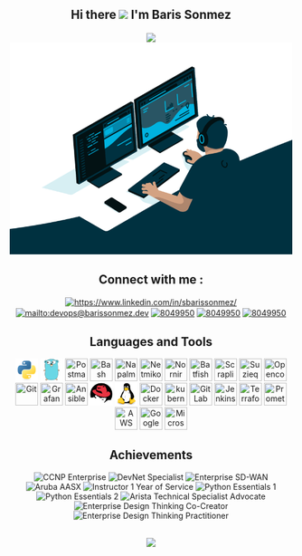 <h2 align="center">
Hi there 
 <img src="https://media.giphy.com/media/hvRJCLFzcasrR4ia7z/giphy.gif" width="28">
 I'm Baris Sonmez</h1>
</h1>

<div align="center">
<img align="center" src="https://komarev.com/ghpvc/?username=sbarissonmez&style=flat&label=Profile+Views"> 
<br>
<img src="https://github.com/sbarissonmez/sbarissonmez/raw/main/developer.gif" width="500">
</div>

<h2 align="center">Connect with me :</h2>
<div align="center">
 <a href="https://www.linkedin.com/in/sbarissonmez/" target="_blank" rel="noreferrer noopener"> <img align="center" src="https://raw.githubusercontent.com/rahuldkjain/github-profile-readme-generator/master/src/images/icons/Social/linked-in-alt.svg" alt="https://www.linkedin.com/in/sbarissonmez/" height="30" width="40" /></a>
 <a href="mailto:devops@barissonmez.dev" target="_blank" rel="noreferrer noopener"><img align="center" src="https://cdn.worldvectorlogo.com/logos/official-gmail-icon-2020-.svg" alt="mailto:devops@barissonmez.dev" height="30" width="40" /></a>
 <a href="https://stackoverflow.com/users/18600126" target="_blank" rel="noreferrer noopener"><img align="center" src="https://raw.githubusercontent.com/rahuldkjain/github-profile-readme-generator/master/src/images/icons/Social/stack-overflow.svg" alt="8049950" height="30" width="40" /></a>
 <a href="https://dev.to/sbarissonmez" target="_blank" rel="noreferrer noopener"><img align="center" src="https://d2fltix0v2e0sb.cloudfront.net/dev-black.png" alt="8049950" height="40" width="40" /></a>
 <a href="https://medium.com/@sbarissonmez" target="_blank" rel="noreferrer noopener"><img align="center" src="https://cdn4.iconfinder.com/data/icons/social-media-2210/24/Medium-1024.png" alt="8049950" height="40" width="40" /></a>
</div>

<h2 align="center">Languages and Tools</h2>
<div align="center">
<a href="https://www.python.org" target="_blank" rel="noreferrer noopener" style="text-decoration: none">
 <img title="Python" src="https://raw.githubusercontent.com/devicons/devicon/master/icons/python/python-original.svg" width="40" height="40" style="max-width:100%;"> 
 </a>
<a href="https://golang.org" target="_blank" rel="noreferrer noopener" style="text-decoration: none">
 <img title="Go" src="https://raw.githubusercontent.com/devicons/devicon/master/icons/go/go-original.svg" width="40" height="40" style="max-width:100%;"> 
 </a>
<a href="https://postman.com" target="_blank" rel="noreferrer noopener" style="text-decoration: none">
 <img title="Postman" src="https://camo.githubusercontent.com/93b32389bf746009ca2370de7fe06c3b5146f4c99d99df65994f9ced0ba41685/68747470733a2f2f7777772e766563746f726c6f676f2e7a6f6e652f6c6f676f732f676574706f73746d616e2f676574706f73746d616e2d69636f6e2e737667" width="40" height="40" style="max-width:100%;"> 
 </a>
<a href="https://www.gnu.org/software/bash/" target="_blank" rel="noreferrer noopener" style="text-decoration: none">
 <img title="Bash" src="https://e7.pngegg.com/pngimages/48/567/png-clipart-bash-shell-script-command-line-interface-z-shell-shell-rectangle-logo-thumbnail.png" width="40" height="40" style="max-width:100%;"> 
 </a>
<a href="https://napalm.readthedocs.io" target="_blank" rel="noreferrer noopener" style="text-decoration: none"> 
  <img title="Napalm" src="https://avatars.githubusercontent.com/u/16415577?s=280&v=4" width="40" height="40" style="max-width:100%;"> 
 </a>
<a href="https://ktbyers.github.io/netmiko/docs/netmiko/index.html" target="_blank" rel="noreferrer noopener" style="text-decoration: none"> 
  <img title="Netmiko" src="https://user-images.githubusercontent.com/13288840/177058960-1d8e6e4a-66b6-4554-a022-53951e309213.png" width="40" height="40" style="max-width:100%;"> 
 </a>
<a href="https://nornir.readthedocs.io" target="_blank" rel="noreferrer noopener" style="text-decoration: none">
  <img title="Nornir" src="https://nornir.readthedocs.io/en/latest/_images/nornir_logo_02.jpg" width="40" height="40" style="max-width:100%;"> 
 </a>
<a href="https://www.batfish.org/" target="_blank" rel="noreferrer noopener" style="text-decoration: none"> 
  <img title="Batfish" src="https://www.batfish.org/assets/favicon/favicon.ico" width="40" height="40" style="max-width:100%;"> 
 </a>
<a href="https://carlmontanari.github.io/scrapli/" target="_blank" rel="noreferrer noopener" style="text-decoration: none"> 
  <img title="Scrapli" src="https://www.packetcoders.io/content/images/2021/07/scrapli.svg" width="40" height="40" style="max-width:100%;"> 
 </a>
<a href="https://suzieq.readthedocs.io" target="_blank" rel="noreferrer noopener" style="text-decoration: none"> 
  <img title="Suzieq" src="https://raw.githubusercontent.com/netenglabs/suzieq/develop/suzieq/gui/images/logo-small.jpg" width="40" height="40" style="max-width:100%;"> 
 </a>
<a href="https://www.openconfig.net/" target="_blank" rel="noreferrer noopener" style="text-decoration: none"> 
  <img title="Openconfig" src="https://www.openconfig.net/img/oc-logo-accent.svg" width="40" height="40" style="max-width:100%;"> 
 </a>
<a href="https://git-scm.com/" target="_blank" rel="noreferrer noopener" style="text-decoration: none">
  <img title="Git" src="https://www.vectorlogo.zone/logos/git-scm/git-scm-icon.svg" width="40" height="40" style="max-width:100%;"> 
 </a>
<a href="https://grafana.com" target="_blank" rel="noreferrer noopener" style="text-decoration: none">
  <img title="Grafana" src="https://www.vectorlogo.zone/logos/grafana/grafana-icon.svg" width="40" height="40" style="max-width:100%;"> 
 </a>
<a href="https://www.ansible.com/" target="_blank" rel="noreferrer noopener" style="text-decoration: none"> 
  <img title="Ansible" src="https://user-images.githubusercontent.com/13288840/177060536-190fedef-39fe-4b99-9aed-188ca4471bac.png" width="40" height="40" style="max-width:100%;"> 
 </a>
<a href="https://www.redhat.com/en/technologies/linux-platforms/enterprise-linux" target="_blank" rel="noreferrer noopener" style="text-decoration: none">
  <img title="Redhat" src="https://raw.githubusercontent.com/devicons/devicon/master/icons/redhat/redhat-original.svg" width="40" height="40" style="max-width:100%;"> 
 </a>
<a href="https://www.linux.org/" target="_blank" rel="noreferrer noopener" style="text-decoration: none">
  <img title="Linux" src="https://raw.githubusercontent.com/devicons/devicon/master/icons/linux/linux-original.svg" width="40" height="40" style="max-width:100%;"> 
 </a>
<a href="https://www.docker.com/" target="_blank" rel="noreferrer noopener" style="text-decoration: none">
  <img title="Docker" src="https://www.docker.com/wp-content/uploads/2022/03/vertical-logo-monochromatic.png" width="40" height="40" style="max-width:100%;"> 
 </a>
<a href="https://kubernetes.io/" target="_blank" rel="noreferrer noopener" style="text-decoration: none">
  <img title="kubernetes" src="https://user-images.githubusercontent.com/13288840/177059841-71acd10f-0098-47ab-b950-eb730de8255f.png" width="40" height="40" style="max-width:100%;"> 
 </a>
<a href="https://about.gitlab.com/" target="_blank" rel="noreferrer noopener" style="text-decoration: none"> 
  <img title="GitLab" src="https://cdn.worldvectorlogo.com/logos/gitlab.svg" width="40" height="40" style="max-width:100%;"> 
</a>
<a href="https://www.jenkins.io" target="_blank" rel="noreferrer noopener" style="text-decoration: none">
  <img title="Jenkins" src="https://www.vectorlogo.zone/logos/jenkins/jenkins-icon.svg" width="40" height="40" style="max-width:100%;"> 
 </a>
<a href="https://www.terraform.io/" target="_blank" rel="noreferrer noopener" style="text-decoration: none">
  <img title="Terraform" src="https://user-images.githubusercontent.com/13288840/177059919-11874bd2-5a22-45f4-821b-999d11a4892b.png" width="40" height="40" style="max-width:100%;"> 
 </a>
<a href="https://prometheus.io/" target="_blank" rel="noreferrer noopener" style="text-decoration: none">
  <img title="Prometheus" src="https://upload.wikimedia.org/wikipedia/commons/thumb/3/38/Prometheus_software_logo.svg/2066px-Prometheus_software_logo.svg.png" width="40" height="40" style="max-width:100%;"> 
 </a>
<a href="https://aws.amazon.com" target="_blank" rel="noreferrer noopener" style="text-decoration: none">
  <img title="AWS" src="https://pbs.twimg.com/profile_images/1641476962362302464/K8lb6OtN_400x400.jpg" width="40" height="40" style="max-width:100%;"> 
 </a>
<a href="https://cloud.google.com/" target="_blank" rel="noreferrer noopener" style="text-decoration: none">
  <img title="Google Cloud" src="https://www.gstatic.com/devrel-devsite/prod/vb33fefd4f475972d9db8a48eb99721b7e7821d5a39de2b21c4f6caf579ea0944/cloud/images/favicons/onecloud/apple-icon.png" width="40" height="40" style="max-width:100%;"> 
 </a>
<a href="https://azure.microsoft.com/en-us/" target="_blank" rel="noreferrer noopener" style="text-decoration: none">
  <img title="Microsoft Azure" src="https://upload.wikimedia.org/wikipedia/commons/thumb/f/fa/Microsoft_Azure.svg/1200px-Microsoft_Azure.svg.png" width="40" height="40" style="max-width:100%;"> 
 </a>
</div>

<h2 align="center">Achievements</h2>
<div align="center">
 <a href="https://www.credly.com/badges/cd644a1e-1ddd-4125-99cd-2ed4fcfb8f1f/public_url" target="_blank" rel="noreferrer noopener" style="text-decoration: none">
  <img src="https://images.credly.com/size/680x680/images/07f70c56-f067-458e-bbe5-736f055f0cce/CCNP_Enterprise_large.png" alt="CCNP Enterprise" width="100"> 
 </a>
 <a href="https://www.credly.com/badges/f68cdb78-aa23-4759-bc1c-52473150598d/public_url" target="_blank" rel="noreferrer noopener" style="text-decoration: none">
  <img src="https://images.credly.com/size/680x680/images/2f571cea-d149-418c-b01e-c7e51b6ef061/Cisco_DevNetSpecialist.png" alt="DevNet Specialist" width="100"> 
 </a>
 <a href="https://www.credly.com/badges/019c37a2-f99a-451c-8127-31bf4eb3ed82/public_url" target="_blank" rel="noreferrer noopener" style="text-decoration: none">
  <img src="https://user-images.githubusercontent.com/13288840/177061760-56370d5c-3b1b-4872-befa-409c33047f44.png" alt="Enterprise SD-WAN" width="100"> 
 </a>
 <a href="https://www.credly.com/badges/450dc86c-d19e-4874-b74e-41174e246aca/public_url" target="_blank" rel="noreferrer noopener" style="text-decoration: none">
  <img src="https://images.credly.com/size/680x680/images/47c077de-cb53-4163-9440-4dc51b15d5e9/image.png" alt="Aruba AASX" width="100"> 
 </a>
 <a href="https://www.credly.com/badges/c8a94bcc-9ca2-4a62-a4a7-b4bc9537fda9/public_url" target="_blank" rel="noreferrer noopener" style="text-decoration: none">
  <img src="https://images.credly.com/size/680x680/images/4802acaa-a2f7-49be-9a8e-666fa3f42e41/C05-743250-00_Cisco_Networking_Academy_Badge_Instructor_v4a-01-no-year.png" alt="Instructor 1 Year of Service" width="100"> 
 </a>
 <a href="https://www.credly.com/badges/64a584bf-3d79-4754-894a-be1cfec382c0/public_url" target="_blank" rel="noreferrer noopener" style="text-decoration: none">
  <img src="https://images.credly.com/size/680x680/images/68c0b94d-f6ac-40b1-a0e0-921439eb092e/image.png" alt="Python Essentials 1" width="100"> 
 </a>
 <a href="https://www.credly.com/badges/ac3534eb-3ab4-4a0e-9ad9-11e22412c26e/public_url" target="_blank" rel="noreferrer noopener" style="text-decoration: none">
  <img src="https://images.credly.com/size/680x680/images/3f802526-7274-4230-91ab-f6d1a35340e6/image.png" alt="Python Essentials 2" width="100"> 
 </a>
 <a href="https://learn.arista.com/blocks/course_linkedincert/verifycert.php?AN15863157" target="_blank" rel="noreferrer noopener" style="text-decoration: none">
  <img src="https://user-images.githubusercontent.com/13288840/177061951-f0cd1fa9-06c8-439d-a540-339f1d9be9ac.png" alt="Arista Technical Specialist Advocate" width="100">
 </a>
 <a href="https://www.credly.com/badges/4362efec-3355-49c4-9ad4-2de941235e1f/public_url" target="_blank" rel="noreferrer noopener" style="text-decoration: none">
  <img src="https://images.credly.com/size/680x680/images/2700b813-82b8-4232-9b36-5dcd5cd24584/Badges_v8-08_Co-Creator.png" alt="Enterprise Design Thinking Co-Creator" width="100">
 </a>
 <a href="https://www.credly.com/badges/03f9dc5d-3c9a-4ad4-936a-4a00058ddd18/public_url" target="_blank" rel="noreferrer noopener" style="text-decoration: none">
  <img src="https://images.credly.com/size/680x680/images/bc08972c-3c7d-4b99-82a0-c94bcca36674/Badges_v8-07_Practitioner.png" alt="Enterprise Design Thinking Practitioner" width="100">
 </a>
</div>

<h2 align="center"></h2>
<div align="center">
   <img align="center" src="https://github-readme-stats-sigma-five.vercel.app/api/top-langs/?username=sbarissonmez&layout=compact&border_color=black" />
</div>
